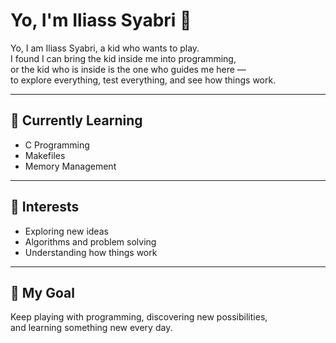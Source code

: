 # Yo, I'm Iliass Syabri 👋

Yo, I am Iliass Syabri, a kid who wants to play.  
I found I can bring the kid inside me into programming,  
or the kid who is inside is the one who guides me here —  
to explore everything, test everything, and see how things work.

---

## 🚀 Currently Learning
- C Programming  
- Makefiles  
- Memory Management  

---

## 🧠 Interests
- Exploring new ideas  
- Algorithms and problem solving  
- Understanding how things work  

---

## 🎯 My Goal
Keep playing with programming, discovering new possibilities,  
and learning something new every day.
